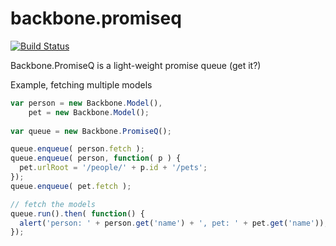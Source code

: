 backbone.promiseq
=================

[![Build Status](https://travis-ci.org/codeimpossible/backbone.promiseq.png)](https://travis-ci.org/codeimpossible/backbone.promiseq)


Backbone.PromiseQ is a light-weight promise queue (get it?)


Example, fetching multiple models
``` javascript
var person = new Backbone.Model(),
    pet = new Backbone.Model();
    
var queue = new Backbone.PromiseQ();

queue.enqueue( person.fetch );
queue.enqueue( person, function( p ) {
  pet.urlRoot = '/people/' + p.id + '/pets';
});
queue.enqueue( pet.fetch );

// fetch the models
queue.run().then( function() {
  alert('person: ' + person.get('name') + ', pet: ' + pet.get('name'));
});
```
